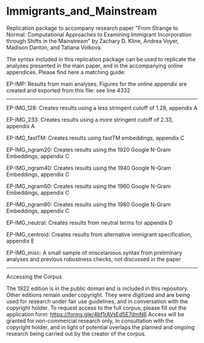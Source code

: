 # Immigrants_and_Mainstream
Replication package to accompany research paper "From Strange to Normal: Computational Approaches to Examining Immigrant Incorporation through Shifts in the Mainstream" by Zachary D. Kline, Andrea Voyer, Madison Danton, and Tatiana Volkova.

The syntax included in this replication package can be used to replicate the analyses presented in the main paper,  and in the accompanying online appendices. Please find here a matching guide:

EP-IMP: Results from main analyses. Figures for the online appendix are created and exported from this file: see line 4332
___________________________________________________________________________________________

EP-IMG_128: Creates results using a less stringent cutoff of 1.28, appendix A

EP-IMG_233: Creates results using a more stringent cutoff of 2.33, appendix A

EP-IMG_fastTM: Creates results using fastTM embeddings, appendix C

EP-IMG_ngram20: Creates results using the 1920 Google N-Gram Embeddings, appendix C

EP-IMG_ngram40: Creates results using the 1940 Google N-Gram Embeddings, appendix C

EP-IMG_ngram60: Creates results using the 1960 Google N-Gram Embeddings, appendix C

EP-IMG_ngram80: Creates results using the 1980 Google N-Gram Embeddings, appendix C

EP-IMG_neutral: Creates results from neutral terms for appendix D

EP-IMG_centroid: Creates results from alternative immigrant specification, appendix E

EP-IMG_misc: A small sample of miscelanious syntax from preliminary analyses and previous robustness checks, not discussed in the paper

___________________________________________________________________________________________

Accessing the Corpus

The 1922 edition is in the public doman and is included in this repository. Other editions remain under copyright. They were digitized and are being used for research under fair use guidelines, and in conversation with the copyright holder. To request access to the full corpus, please fill out the application form: https://forms.gle/4bf1rAVsEd5E7dmN6 Access will be granted for non-commercial research only, in consultation with the copyright holder, and in light of potential overlaps the planned and ongoing research being carried out by the creator of the corpus.
